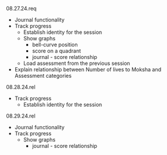 08.27.24.req
- Journal functionality
- Track progress
    - Establish identity for the session
    - Show graphs
        - bell-curve position
        - score on a quadrant
        - journal - score relationship
    - Load assessment from the previous session
- Explain relationship between Number of lives to Moksha and Assessment categories

08.28.24.rel
- Track progress
    - Establish identity for the session

08.29.24.rel
- Journal functionality
- Track progress
    - Show graphs
        - journal - score relationship

